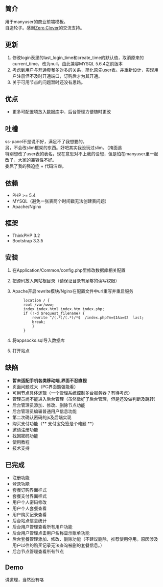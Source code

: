 ﻿## 简介

用于manyuser的商业前端模板。  
自造轮子。感谢[Zero Clover](mailto:hmsxcxy@vip.qq.com)的交流支持。

## 更新

1. 修改login表里的last_login_time和create_time的默认值，取消原来的current_time，改为null，由此兼容MYSQL 5.6.4之前版本
2. 考虑到用户与开通套餐多对多的关系，简化原先user表。并重新设计，实现用户注册但不及时开通端口，订购后才为其开通。  
3. 关于可用节点的问题暂时还没有思路。

## 优点

* 更多可配置项放入数据库中，后台管理方便随时更改

## 吐槽

ss-panel不是说不好，满足不了我想要的。  
另，不会改slim框架的东西。好吧其实我没玩过slim。（掩面逃  
特别想改了user表的表名，现在意思对不上我的设想，但是怕在manyuser里一起改了，大家的兼容性不好。  
委屈了我的强迫症 + 代码洁癖。

## 依赖

* PHP >= 5.4
* MYSQL（避免一张表两个时间戳无法创建表问题）
* Apache/Nginx

## 框架

* ThinkPHP 3.2
* Bootstrap 3.3.5

## 安装

1. 在Application/Common/config.php里修改数据库相关配置
2. 把源码放入网站根目录（请保证目录有足够的读写权限）
3. Apache开启rewrite模块/Nginx在配置文件中url重写并重启服务

            location / {
            root /var/www;
            index index.html index.htm index.php;
            if (!-d $request_filename) {
                rewrite ^/(.*)/(.*)/*$  /index.php?m=$1&a=$2  last;
                break;
                }
            }

4. 将appsocks.sql导入数据库
5. 打开站点

## 缺陷

* **暂未适配手机各类移动端,界面不忍直视**
* 页面问题过大（PC界面勉强能看）
* 可用节点具体逻辑（一个管理系统控制多台服务器？有待考虑）
* 管理员尚不能进入后台管理（虽然做好了后台管理，但是还没做判断及跳转）
* 后台管理员添加、修改、删除节点功能
* 后台管理员编辑普通用户信息功能
* 第二次确认密码的js及后端实现
* 购买支付功能（** 支付宝免签是个难题 **）
* 邀请注册功能
* 找回密码功能
* 使用教程
* 技术支持

## 已完成

* 注册功能
* 登录功能
* 套餐订购界面样式
* 套餐支付界面样式
* 用户个人密码修改
* 用户个人套餐查看
* 用户购买记录查看
* 后台站点信息统计
* 后台用户管理查看所有用户功能
* 后台用户管理点击用户名称显示账单功能
* 后台套餐管理添加、修改、删除功能（不建议删除，推荐使用停用。原因涉及用户以往的购买记录无法查询被删的套餐信息。）
* 后台节点管理查看所有节点

## Demo

讲道理，当然没有咯

